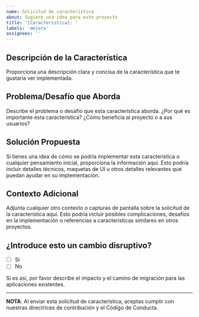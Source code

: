 ```yaml
---
name: Solicitud de característica
about: Sugiere una idea para este proyecto
title: '[Característica]: '
labels: 'mejora'
assignees: ''
---
```


## Descripción de la Característica
Proporciona una descripción clara y concisa de la característica que te gustaría ver implementada.

## Problema/Desafío que Aborda
Describe el problema o desafío que esta característica aborda. ¿Por qué es importante esta característica? ¿Cómo beneficia al proyecto o a sus usuarios?

## Solución Propuesta
Si tienes una idea de cómo se podría implementar esta característica o cualquier pensamiento inicial, proporciona la información aquí. Esto podría incluir detalles técnicos, maquetas de UI u otros detalles relevantes que puedan ayudar en su implementación.

## Contexto Adicional
Adjunta cualquier otro contexto o capturas de pantalla sobre la solicitud de la característica aquí. Esto podría incluir posibles complicaciones, desafíos en la implementación o referencias a características similares en otros proyectos.

## ¿Introduce esto un cambio disruptivo?
- [ ] Sí
- [ ] No

Si es así, por favor describe el impacto y el camino de migración para las aplicaciones existentes.

---

**NOTA**: Al enviar esta solicitud de característica, aceptas cumplir con nuestras directrices de contribución y el Código de Conducta.
